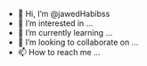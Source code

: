 - 👋 Hi, I’m @jawedHabibss
- 👀 I’m interested in ...
- 🌱 I’m currently learning ...
- 💞️ I’m looking to collaborate on ...
- 📫 How to reach me ...

<!---
jawedHabibss/jawedHabibss is a ✨ special ✨ repository because its `README.md` (this file) appears on your GitHub profile.
You can click the Preview link to take a look at your changes.
--->
